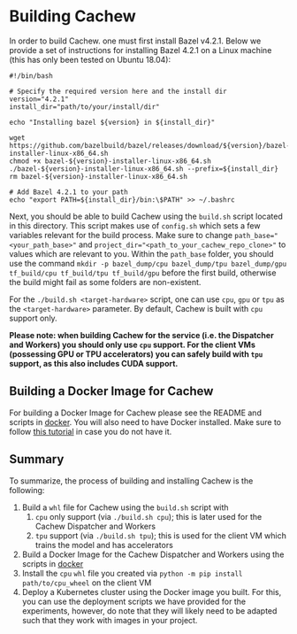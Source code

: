 # Building Cachew

In order to build Cachew. one must first install Bazel v4.2.1. Below we provide a set of instructions for installing Bazel 4.2.1 on a Linux machine (this has only been tested on Ubuntu 18.04):

```
#!/bin/bash

# Specify the required version here and the install dir
version="4.2.1"
install_dir="path/to/your/install/dir"

echo "Installing bazel ${version} in ${install_dir}"

wget https://github.com/bazelbuild/bazel/releases/download/${version}/bazel-${version}-installer-linux-x86_64.sh
chmod +x bazel-${version}-installer-linux-x86_64.sh
./bazel-${version}-installer-linux-x86_64.sh --prefix=${install_dir}
rm bazel-${version}-installer-linux-x86_64.sh

# Add Bazel 4.2.1 to your path
echo "export PATH=${install_dir}/bin:\$PATH" >> ~/.bashrc
```

Next, you should be able to build Cachew using the `build.sh` script located in this directory. This script makes use of `config.sh` which sets a few variables relevant for the build process. Make sure to change `path_base="<your_path_base>"` and `project_dir="<path_to_your_cachew_repo_clone>"` to values which are relevant to you. Within the `path_base` folder, you should use the command `mkdir -p bazel_dump/cpu bazel_dump/tpu bazel_dump/gpu tf_build/cpu tf_build/tpu tf_build/gpu` before the first build, otherwise the build might fail as some folders are non-existent.

For the `./build.sh <target-hardware>` script, one can use `cpu`, `gpu` or `tpu` as the `<target-hardware>` parameter. By default, Cachew is built with `cpu` support only. 

**Please note: when building Cachew for the service (i.e. the Dispatcher and Workers) you should only use `cpu` support. For the client VMs (possessing GPU or TPU accelerators) you can safely build with `tpu` support, as this also includes CUDA support.**

## Building a Docker Image for Cachew

For building a Docker Image for Cachew please see the README and scripts in [docker](docker). You will also need to have Docker installed. Make sure to follow [this tutorial](https://docs.docker.com/get-docker/) in case you do not have it. 

## Summary

To summarize, the process of building and installing Cachew is the following:

1. Build a `whl` file for Cachew using the `build.sh` script with 
    1. `cpu` only support (via `./build.sh cpu`); this is later used for the Cachew Dispatcher and Workers
    1. `tpu` support (via `./build.sh tpu`); this is used for the client VM which trains the model and has accelerators
1. Build a Docker Image for the Cachew Dispatcher and Workers using the scripts in [docker](docker)
1. Install the `cpu` `whl` file you created via `python -m pip install path/to/cpu_wheel` on the client VM
1. Deploy a Kubernetes cluster using the Docker image you built. For this, you can use the deployment scripts we have provided for the experiments, however, do note that they will likely need to be adapted such that they work with images in your project.
